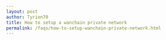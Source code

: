 ```yaml
---
layout: post
author: Tyrion70
title: How to setup a wanchain private network
permalink: /faqs/how-to-setup-wanchain-private-network.html
---
```


